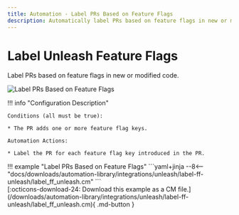 ```yaml
---
title: Automation - Label PRs Based on Feature Flags
description: Automatically label PRs based on feature flags in new or modified code.
---
```

# Label Unleash Feature Flags

<!-- --8<-- [start:example]-->

Label PRs based on feature flags in new or modified code.

![Label PRs Based on Feature Flags](/automations/integrations/unleash/label-ff-unleash/label-ff-unleash.png)

!!! info "Configuration Description"

    Conditions (all must be true):
    
    * The PR adds one or more feature flag keys.
   
    Automation Actions:
    
    * Label the PR for each feature flag key introduced in the PR.

<div class="automationExample" markdown="1">
!!! example "Label PRs Based on Feature Flags"
    ```yaml+jinja
    --8<-- "docs/downloads/automation-library/integrations/unleash/label-ff-unleash/label_ff_unleash.cm"
    ```
    <div class="result" markdown>
      <span>
      [:octicons-download-24: Download this example as a CM file.](/downloads/automation-library/integrations/unleash/label-ff-unleash/label_ff_unleash.cm){ .md-button }
      </span>
    </div>
<!-- --8<-- [end:example]-->